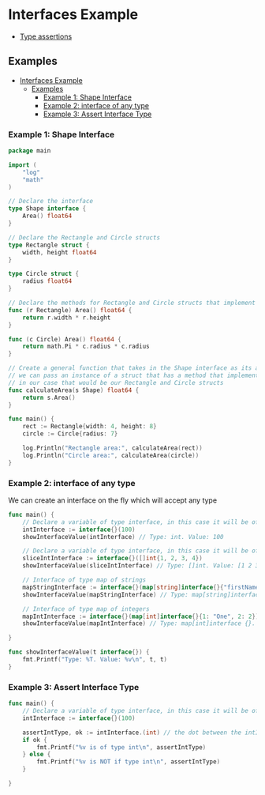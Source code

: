 # Interfaces Example

- [Type assertions](https://go.dev/tour/methods/15)

## Examples

- [Interfaces Example](#interfaces-example)
  - [Examples](#examples)
    - [Example 1: Shape Interface](#example-1-shape-interface)
    - [Example 2: interface of any type](#example-2-interface-of-any-type)
    - [Example 3: Assert Interface Type](#example-3-assert-interface-type)

### Example 1: Shape Interface

```go
package main

import (
	"log"
	"math"
)

// Declare the interface
type Shape interface {
	Area() float64
}

// Declare the Rectangle and Circle structs
type Rectangle struct {
	width, height float64
}

type Circle struct {
	radius float64
}

// Declare the methods for Rectangle and Circle structs that implement the function(s) of the Shape interface
func (r Rectangle) Area() float64 {
	return r.width * r.height
}

func (c Circle) Area() float64 {
	return math.Pi * c.radius * c.radius
}

// Create a general function that takes in the Shape interface as its argument, for example here
// we can pass an instance of a struct that has a method that implements the Shape interface
// in our case that would be our Rectangle and Circle structs
func calculateArea(s Shape) float64 {
	return s.Area()
}

func main() {
	rect := Rectangle{width: 4, height: 8}
	circle := Circle{radius: 7}

	log.Println("Rectangle area:", calculateArea(rect))
	log.Println("Circle area:", calculateArea(circle))
}
```

### Example 2: interface of any type

We can create an interface on the fly which will accept any type

```go
func main() {
	// Declare a variable of type interface, in this case it will be of type int
	intInterface := interface{}(100)
	showInterfaceValue(intInterface) // Type: int. Value: 100

	// Declare a variable of type interface, in this case it will be of type slice of ints
	sliceIntInterface := interface{}([]int{1, 2, 3, 4})
	showInterfaceValue(sliceIntInterface) // Type: []int. Value: [1 2 3 4]

	// Interface of type map of strings
	mapStringInterface := interface{}(map[string]interface{}{"firstName": "Leif", "lastName": "Erikson"})
	showInterfaceValue(mapStringInterface) // Type: map[string]interface {}. Value: map[firstName:Leif lastName:Erikson]

	// Interface of type map of integers
	mapIntInterface := interface{}(map[int]interface{}{1: "One", 2: 2})
	showInterfaceValue(mapIntInterface) // Type: map[int]interface {}. Value: map[1:One 2:2]

}

func showInterfaceValue(t interface{}) {
	fmt.Printf("Type: %T. Value: %v\n", t, t)
}
```

### Example 3: Assert Interface Type

```go
func main() {
	// Declare a variable of type interface, in this case it will be of type int
	intInterface := interface{}(100)

	assertIntType, ok := intInterface.(int) // the dot between the intInterface variable and (int) instructs the compiler to asserts if intInterface is of type int.
	if ok {
		fmt.Printf("%v is of type int\n", assertIntType)
	} else {
		fmt.Printf("%v is NOT if type int\n", assertIntType)
	}

}

```
